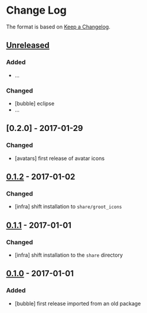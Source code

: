 # Change Log

The format is based on [Keep a Changelog](http://keepachangelog.com/).

## [Unreleased]
### Added
- ...

### Changed
- [bubble] eclipse
- ...

## [0.2.0] - 2017-01-29
### Changed
- [avatars] first release of avatar icons

## [0.1.2] - 2017-01-02
### Changed
- [infra] shift installation to `share/groot_icons`

## [0.1.1] - 2017-01-01
### Changed
- [infra] shift installation to the `share` directory

## [0.1.0] - 2017-01-01
### Added
- [bubble] first release imported from an old package

[Unreleased]: https://github.com/stonier/groot_ansible/compare/0.1.3...HEAD
[0.1.3]: https://github.com/stonier/groot_ansible/compare/0.1.2...0.1.3
[0.1.2]: https://github.com/stonier/groot_ansible/compare/0.1.1...0.1.2
[0.1.1]: https://github.com/stonier/groot_ansible/compare/0.1.0...0.1.1
[0.1.0]: https://github.com/stonier/groot_ansible/compare/cd7663668b574ab1816e0d3a905a35827a4769b5...0.1.0
